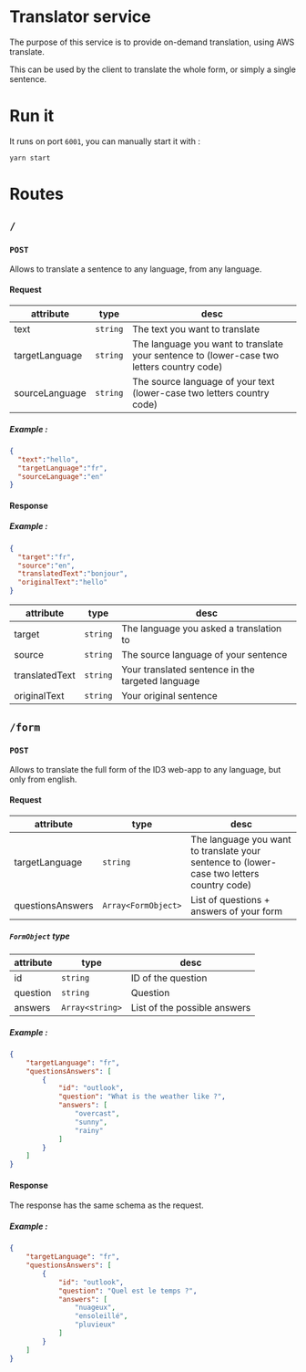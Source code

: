 # Translator service

The purpose of this service is to provide  on-demand translation, using AWS translate.

This can be used by the client to translate the whole form, or simply a single sentence.

# Run it

It runs on port `6001`, you can manually start it with :

`yarn start`

# Routes

## `/`

### `POST`

Allows to translate a sentence to any language, from any language.
#### Request
|attribute|type|desc|
|-|-|-|
|text|`string`|The text you want to translate|
|targetLanguage|`string`|The language you want to translate your sentence to (lower-case two letters country code)|
|sourceLanguage|`string`|The source language of your text (lower-case two letters country code)|

##### Example :

```JSON
{
  "text":"hello",
  "targetLanguage":"fr",
  "sourceLanguage":"en"
}
```
#### Response

##### Example :

```JSON
{
  "target":"fr",
  "source":"en",
  "translatedText":"bonjour",
  "originalText":"hello"
}
```

|attribute|type|desc|
|-|-|-|
|target|`string`|The language you asked a translation to|
|source|`string`|The source language of your sentence|
|translatedText|`string`|Your translated sentence in the targeted language|
|originalText|`string`|Your original sentence|


## `/form`

### `POST`

Allows to translate the full form of the ID3 web-app to any language, but only from english.

#### Request

|attribute|type|desc|
|-|-|-|
|targetLanguage|`string`|The language you want to translate your sentence to (lower-case two letters country code)|
|questionsAnswers|`Array<FormObject>`|List of questions + answers of your form|


##### `FormObject` type

|attribute|type|desc|
|-|-|-|
|id|`string`|ID of the question|
|question|`string`|Question|
|answers|`Array<string>`|List of the possible answers|

##### Example :
```JSON
{
    "targetLanguage": "fr",
    "questionsAnswers": [
        {
            "id": "outlook",
            "question": "What is the weather like ?",
            "answers": [
                "overcast",
                "sunny",
                "rainy"
            ]
        }
    ]
}
```

#### Response

The response has the same schema as the request.

##### Example : 

```JSON
{
    "targetLanguage": "fr",
    "questionsAnswers": [
        {
            "id": "outlook",
            "question": "Quel est le temps ?",
            "answers": [
                "nuageux",
                "ensoleillé",
                "pluvieux"
            ]
        }
    ]
}
```